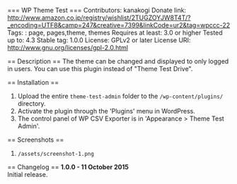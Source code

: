 === WP Theme Test ===
Contributors: kanakogi
Donate link: http://www.amazon.co.jp/registry/wishlist/2TUGZOYJW8T4T/?_encoding=UTF8&camp=247&creative=7399&linkCode=ur2&tag=wpccc-22
Tags: : page, pages,theme, themes
Requires at least: 3.0 or higher
Tested up to: 4.3
Stable tag: 1.0.0
License: GPLv2 or later
License URI: http://www.gnu.org/licenses/gpl-2.0.html

== Description ==
The theme can be changed and displayed to only logged in users. 
You can use this plugin instead of "Theme Test Drive".

== Installation ==
1. Upload the entire `theme-test-admin` folder to the `/wp-content/plugins/` directory.
2. Activate the plugin through the 'Plugins' menu in WordPress.
3. The control panel of WP CSV Exporter is in 'Appearance > Theme Test Admin'.

== Screenshots ==
1. `/assets/screenshot-1.png`

== Changelog ==
**1.0.0 - 11 October 2015**  
Initial release.
